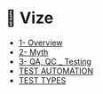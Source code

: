# 📅 Vize

<!--YPackage.YGitbookIntegration-tarafından-otomatik-oluşturulmuştur-->

- [1- Overview](1-%20Overview.pdf)
- [2- Myth](2-%20Myth.pdf)
- [3- QA, QC _ Testing](3-%20QA%2C%20QC%20_%20Testing.pdf)
- [TEST AUTOMATION](TEST%20AUTOMATION.pdf)
- [TEST TYPES](TEST%20TYPES.pdf)

<!--YPackage.YGitbookIntegration-tarafından-otomatik-oluşturulmuştur-->
